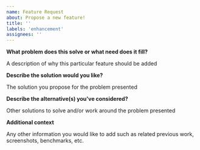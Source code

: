 ```yaml
---
name: Feature Request
about: Propose a new feature!
title: ''
labels: 'enhancement'
assignees: ''
---
```


**What problem does this solve or what need does it fill?**

A description of why this particular feature should be added

**Describe the solution would you like?**

The solution you propose for the problem presented

**Describe the alternative(s) you've considered?**

Other solutions to solve and/or work around the problem presented

**Additional context**

Any other information you would like to add such as related previous work,
screenshots, benchmarks, etc.
